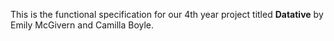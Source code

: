 This is the functional specification for our 4th year project titled **Datative** by Emily McGivern and Camilla Boyle.